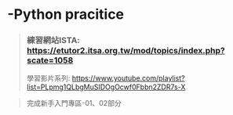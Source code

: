 # -Python pracitice
>###  練習網站ISTA: https://etutor2.itsa.org.tw/mod/topics/index.php?scate=1058
> 學習影片系列: https://www.youtube.com/playlist?list=PLpmg1QLbgMuSIDOgOcwf0Fbbn2ZDR7s-X

> 完成新手入門專區-01、02部分
